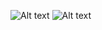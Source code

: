 ![Alt text](https://github.com/clive819/YZUEE-Freshman-Programming-Language/blob/master/2016:05:03/P1.pngraw=true)
![Alt text](https://github.com/clive819/YZUEE-Freshman-Programming-Language/blob/master/2016:05:03/P2.pngraw=true)